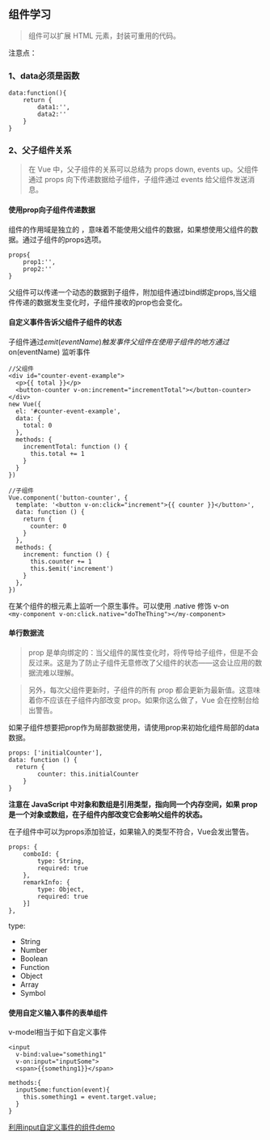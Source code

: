 ## 组件学习
> 组件可以扩展 HTML 元素，封装可重用的代码。   

注意点：
### 1、data必须是函数
```
data:function(){
    return {
        data1:'',
        data2:''
    }
}
```
### 2、父子组件关系
> 在 Vue 中，父子组件的关系可以总结为 props down, events up。父组件通过 props 向下传递数据给子组件，子组件通过 events 给父组件发送消息。
#### 使用prop向子组件传递数据
组件的作用域是独立的 ，意味着不能使用父组件的数据，如果想使用父组件的数据。通过子组件的props选项。
```
props{
    prop1:'',
    prop2:''
}
```
父组件可以传递一个动态的数据到子组件，附加组件通过bind绑定props,当父组件传递的数据发生变化时，子组件接收的prop也会变化。
#### 自定义事件告诉父组件子组件的状态
子组件通过$emit(eventName) 触发事件   
父组件在使用子组件的地方通过$on(eventName) 监听事件
```
//父组件
<div id="counter-event-example">
  <p>{{ total }}</p>
  <button-counter v-on:increment="incrementTotal"></button-counter>
</div>
new Vue({
  el: '#counter-event-example',
  data: {
    total: 0
  },
  methods: {
    incrementTotal: function () {
      this.total += 1
    }
  }
})

//子组件
Vue.component('button-counter', {
  template: '<button v-on:click="increment">{{ counter }}</button>',
  data: function () {
    return {
      counter: 0
    }
  },
  methods: {
    increment: function () {
      this.counter += 1
      this.$emit('increment')
    }
  },
})

```
在某个组件的根元素上监听一个原生事件。可以使用 .native 修饰 v-on   
`<my-component v-on:click.native="doTheThing"></my-component>`
#### 单行数据流
> prop 是单向绑定的：当父组件的属性变化时，将传导给子组件，但是不会反过来。这是为了防止子组件无意修改了父组件的状态——这会让应用的数据流难以理解。        

>另外，每次父组件更新时，子组件的所有 prop 都会更新为最新值。这意味着你不应该在子组件内部改变 prop。如果你这么做了，Vue 会在控制台给出警告。

如果子组件想要把prop作为局部数据使用，请使用prop来初始化组件局部的data数据。
```
props: ['initialCounter'],
data: function () {
  return { 
        counter: this.initialCounter 
    }
}
```
<strong>注意在 JavaScript 中对象和数组是引用类型，指向同一个内存空间，如果 prop 是一个对象或数组，在子组件内部改变它会影响父组件的状态。</strong>    

在子组件中可以为props添加验证，如果输入的类型不符合，Vue会发出警告。
```
props: {
    comboId: {
        type: String,
        required: true
    },
    remarkInfo: {
        type: Object,
        required: true
    }]
},
```
type:
+ String
+ Number
+ Boolean
+ Function
+ Object
+ Array
+ Symbol
#### 使用自定义输入事件的表单组件
v-model相当于如下自定义事件
```
<input
  v-bind:value="something1"
  v-on:input="inputSome">
  <span>{{something1}}</span>

methods:{
  inputSome:function(event){
    this.something1 = event.target.value;
  }
}
```
<a href="https://github.com/zhangyanwei1/study-demo/blob/master/vue/v-form.html" target="_blank">利用input自定义事件的组件demo</a>